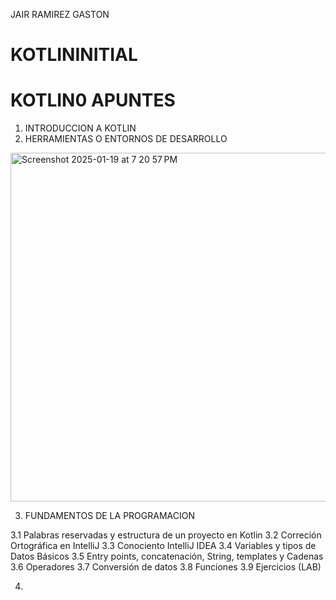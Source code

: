 
JAIR RAMIREZ GASTON
# KOTLININITIAL

# KOTLIN0 APUNTES

1. INTRODUCCION A KOTLIN
2. HERRAMIENTAS O ENTORNOS DE DESARROLLO
<img width="558" alt="Screenshot 2025-01-19 at 7 20 57 PM" src="https://github.com/user-attachments/assets/49fbdf6d-f985-438b-876b-e21211c0e387" />



   
3. FUNDAMENTOS DE LA PROGRAMACION 

3.1 Palabras reservadas y estructura de un proyecto en Kotlin
3.2 Correción Ortográfica en IntelliJ
3.3 Conociento IntelliJ IDEA
3.4 Variables y tipos de Datos Básicos
3.5 Entry points, concatenación, String, templates y Cadenas
3.6 Operadores
3.7 Conversión de datos
3.8 Funciones
3.9 Ejercicios (LAB)

4. 
